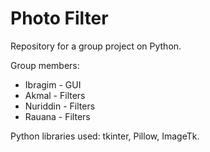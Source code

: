 # Photo Filter

Repository for a group project on Python.

Group members:
- Ibragim - GUI
- Akmal - Filters
- Nuriddin - Filters
- Rauana - Filters

Python libraries used: tkinter, Pillow, ImageTk.
